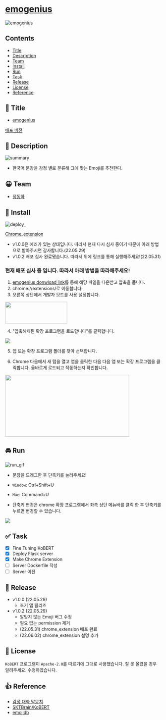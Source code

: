 # [emogenius](https://github.com/ha4219/emogenius)

![emogenius](https://github.com/ha4219/emogenius/blob/dev/assets/readme/0.png?raw=true)

## Contents

- [Title](#-title)
- [Description](#-description)
- [Team](#-team)
- [Install](#-install)
- [Run](#-run)
- [Task](#-task)
- [Release](#-release)
- [License](#-license)
- [Reference](#-reference)

## 🎉 Title

- [emogenius](https://github.com/ha4219/emogenius)

[배포 버전](https://chrome.google.com/webstore/detail/emogenius/heddhmefcmbkfoojdngpojbhkkglgcdg?hl=ko&authuser=0)

## 📖 Description
![summary](https://github.com/ha4219/emogenius/blob/dev/assets/readme/summary.png?raw=true)
- 한국어 문장을 감정 별로 분류해 그에 맞는 Emoji를 추천한다.



## 😀 Team

- [정동하](https://github.com/ha4219)


## 🎯 Install
![deploy_](https://github.com/ha4219/emogenius/blob/dev/assets/readme/1.png?raw=true)

[Chrome_extension ](https://chrome.google.com/webstore/detail/emogenius/heddhmefcmbkfoojdngpojbhkkglgcdg?hl=ko&authuser=0)
- v1.0.0은 에러가 있는 상태입니다. 따라서 현재 다시 심사 중이기 때문에 아래 방법으로 받아주시면 감사합니다.(22.05.29)
- v1.0.2 배포 심사 완료됐습니다. 따라서 위에 링크를 통해 실행해주세요!(22.05.31)

### 현재 배포 심사 중 입니다. 따라서 아래 방법을 따라해주세요!
1. [emogenius donwload link](https://github.com/ha4219/emogenius/releases/download/1.0.2/emogenius.zip)를 통해 해당 파일을 다운받고 압축을 풉니다.
2. chrome://extensions/로 이동합니다.
3. 오른쪽 상단에서 개발자 모드를 사용 설정합니다.
<img src="https://github.com/ha4219/emogenius/blob/dev/assets/readme/2.png?raw=true" style="display: block;  width: 200px; height: 70px;"/>

4. "압축해제된 확장 프로그램을 로드합니다"를 클릭합니다.
<img src="https://github.com/ha4219/emogenius/blob/dev/assets/readme/3.png?raw=true" style="display: block;"/>

5. 앱 또는 확장 프로그램 폴더를 찾아 선택합니다.

6. Chrome 다음에서 새 탭을 열고 앱을 클릭한 다음 다음 앱 또는 확장 프로그램을 클릭합니다. 올바르게 로드되고 작동하는지 확인합니다.
<img src="https://github.com/ha4219/emogenius/blob/dev/assets/readme/4.png?raw=true" style="display: block; width: 400px; height: 200px;"/>


## 🚘 Run

![run_gif](https://github.com/ha4219/emogenius/blob/dev/assets/readme/run.gif?raw=true)

- 문장을 드래그한 후 단축키를 눌러주세요!
 
- `Window`: Ctrl+Shift+U
- `Mac`: Command+U 

- 단축키 변경은 chrome 확장 프로그램에서 좌측 상단 메뉴바를 클릭 한 후 단축키를 누르면 변경할 수 있습니다.
<img src="https://github.com/ha4219/emogenius/blob/dev/assets/readme/5.png?raw=true" style="display: block;"/>

## ✅ Task
- [x] Fine Tuning KoBERT 
- [x] Deploy Flask server 
- [x] Make Chrome Extension
- [ ] Server Dockerfile 작성
- [ ] Server 이전

## 🌋 Release
- v1.0.0 (22.05.29)
  - 초기 앱 릴리즈
- v1.0.2 (22.05.29)
  - 알맞지 않는 Emoji 버그 수정
  - 필요 없는 permission 제거
  - (22.05.31) chrome_extension 배포 완료
  - (22.06.02) chrome_extension 설명 추가

## 📄 License
`KoBERT` 프로그램이 `Apache-2.0`를 따르기에 그대로 사용했습니다. 잘 못 올렸을 경우 알려주세요. 수정하겠습니다.

## 👍 Reference

- [감성 대화 말뭉치](https://aihub.or.kr/aidata/7978)
- [SKTBrain/KoBERT](https://github.com/SKTBrain/KoBERT)
- [emojidb](https://emojidb.org/)
